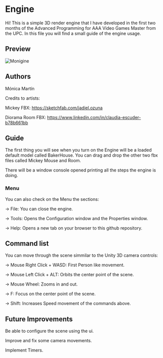 # Engine

Hi! This is a simple 3D render engine that I have developed in the first two months of the Advanced Programming for AAA Video Games Master from the UPC. In this file you will find a small guide of the engine usage.

## Preview

![Monigine](https://user-images.githubusercontent.com/6739717/145279432-f0b856c5-9ec5-4178-a69b-9e0b283566ae.PNG)

## Authors

Mónica Martín

Credits to artists:

Mickey FBX: https://sketchfab.com/jadiel.ozuna

Diorama Room FBX: https://www.linkedin.com/in/claudia-escuder-b78b661bb

## Guide

The first thing you will see when you turn on the Engine will be a loaded default model called BakerHouse. You can drag and drop the other two fbx files called Mickey Mouse and Room.

There will be a window console opened printing all the steps the engine is doing. 

### Menu
You can also check on the Menu the sections:

-> File: You can close the engine.

-> Tools: Opens the Configuration window and the Properties window.

-> Help: Opens a new tab on your browser to this github repository.

## Command list

You can move through the scene simmilar to the Unity 3D camera controls:

-> Mouse Right Click + WASD: First Person like movement.

-> Mouse Left Click + ALT: Orbits the center point of the scene.

-> Mouse Wheel: Zooms in and out.

-> F: Focus on the center point of the scene.

-> Shift: Increases Speed movement of the commands above.


## Future Improvements 
Be able to configure the scene using the ui.

Improve and fix some camera movements.

Implement Timers.

